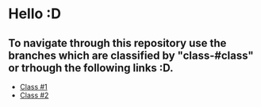# Hello :D

## To navigate through this repository use the branches which are classified by "class-#class" or trhough the following links :D.

- [Class #1](https://github.com/KiyotakaDev/boot-classes/tree/class-1)
- [Class #2](https://github.com/KiyotakaDev/boot-classes/tree/class-2-hooks)